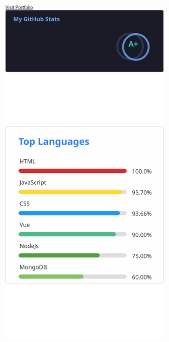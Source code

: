 [Visit Portfolio](https://0shuvo0.github.io/portfoliov2)
![0shuvo0](https://raw.githubusercontent.com/0shuvo0/0shuvo0/master/stat.svg)
![Top Skills](https://raw.githubusercontent.com/0shuvo0/0shuvo0/master/langs.svg)